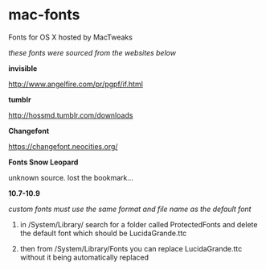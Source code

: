 # mac-fonts
Fonts for OS X hosted by MacTweaks


*these fonts were sourced from the websites below*

**invisible**

http://www.angelfire.com/pr/pgpf/if.html

**tumblr**

http://hossmd.tumblr.com/downloads

**Changefont**

https://changefont.neocities.org/

**Fonts Snow Leopard**

unknown source. lost the bookmark...


**10.7-10.9**

*custom fonts must use the same format and file name as the default font*

1. in /System/Library/ search for a folder called ProtectedFonts and delete the default font which should be LucidaGrande.ttc 

2. then from /System/Library/Fonts you can replace LucidaGrande.ttc without it being automatically replaced
